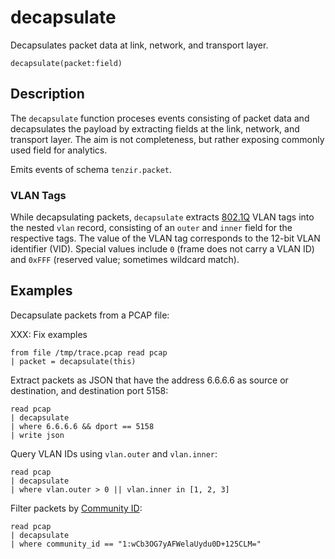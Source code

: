 # decapsulate

Decapsulates packet data at link, network, and transport layer.

```tql
decapsulate(packet:field)
```

## Description

The `decapsulate` function proceses events consisting of packet data and
decapsulates the payload by extracting fields at the link, network, and
transport layer. The aim is not completeness, but rather exposing commonly used
field for analytics.

Emits events of schema `tenzir.packet`.

### VLAN Tags

While decapsulating packets, `decapsulate` extracts
[802.1Q](https://en.wikipedia.org/wiki/IEEE_802.1Q) VLAN tags into the nested
`vlan` record, consisting of an `outer` and `inner` field for the respective
tags. The value of the VLAN tag corresponds to the 12-bit VLAN identifier (VID).
Special values include `0` (frame does not carry a VLAN ID) and `0xFFF`
(reserved value; sometimes wildcard match).

## Examples

Decapsulate packets from a PCAP file:

XXX: Fix examples
```
from file /tmp/trace.pcap read pcap
| packet = decapsulate(this)
```

Extract packets as JSON that have the address 6.6.6.6 as source or destination,
and destination port 5158:

```
read pcap
| decapsulate
| where 6.6.6.6 && dport == 5158
| write json
```

Query VLAN IDs using `vlan.outer` and `vlan.inner`:

```
read pcap
| decapsulate
| where vlan.outer > 0 || vlan.inner in [1, 2, 3]
```

Filter packets by [Community
ID](https://github.com/corelight/community-id-spec):

```
read pcap
| decapsulate
| where community_id == "1:wCb3OG7yAFWelaUydu0D+125CLM="
```
